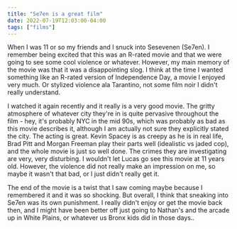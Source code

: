 ```yaml
---
title: "Se7en is a great film"
date: 2022-07-19T12:03:00-04:00
tags: ["films"]
---
```


When I was 11 or so my friends and I snuck into Sesevenen (Se7en). I remember being excited that this was an R-rated movie and that we were going to see some cool violence or whatever. However, my main memory of the movie was that it was a disappointing slog. I think at the time I wanted something like an R-rated version of Independence Day, a movie I enjoyed very much. Or stylized violence ala Tarantino, not some film noir I didn't really understand.

I watched it again recently and it really is a very good movie. The gritty atmosphere of whatever city they're in is quite pervasive throughout the film - hey, it's probably NYC in the mid 90s, which was probably as bad as this movie describes it, although I am actually not sure they explicitly stated the city. The acting is great. Kevin Spacey is as creepy as he is in real life, Brad Pitt and Morgan Freeman play their parts well (idealistic vs jaded cop), and the whole movie is just so well done. The crimes they are investigating are very, very disturbing. I wouldn't let Lucas go see this movie at 11 years old. However, the violence did not really make an impression on me, so maybe it wasn't that bad, or I just didn't really get it.

The end of the movie is a twist that I saw coming maybe because I remembered it and it was so shocking. But overall, I think that sneaking into Se7en was its own punishment. I really didn't enjoy or get the movie back then, and I might have been better off just going to Nathan's and the arcade up in White Plains, or whatever us Bronx kids did in those days.. 
